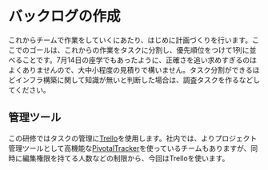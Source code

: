 # バックログの作成

これからチームで作業をしていくにあたり、はじめに計画づくりを行います。ここでのゴールは、これからの作業をタスクに分割し、優先順位をつけて1列に並べることです。7月14日の座学でもあったように、正確さを追い求めすぎるのはよくありませんので、大中小程度の見積りで構いません。タスク分割ができるほどインフラ構築に関して知識が無いと判断した場合は、調査タスクを作るなどしてください。

## 管理ツール

この研修ではタスクの管理に[Trello](https://trello.com)を使用します。社内では、よりプロジェクト管理ツールとして高機能な[PivotalTracker](https://www.pivotaltracker.com)を使っているチームもありますが、同時に編集権限を持てる人数などの制限から、今回はTrelloを使います。
